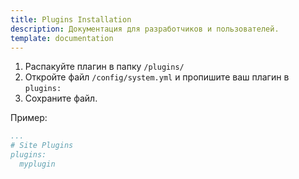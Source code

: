 ```yaml
---
title: Plugins Installation
description: Документация для разработчиков и пользователей.
template: documentation
---
```


1. Распакуйте плагин в папку `/plugins/`
2. Откройте файл `/config/system.yml` и пропишите ваш плагин в `plugins:`
3. Сохраните файл.

Пример:
```yml
...
# Site Plugins
plugins:
  myplugin
```
